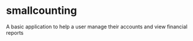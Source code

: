 # smallcounting
A basic application to help a user manage their accounts and view financial reports
